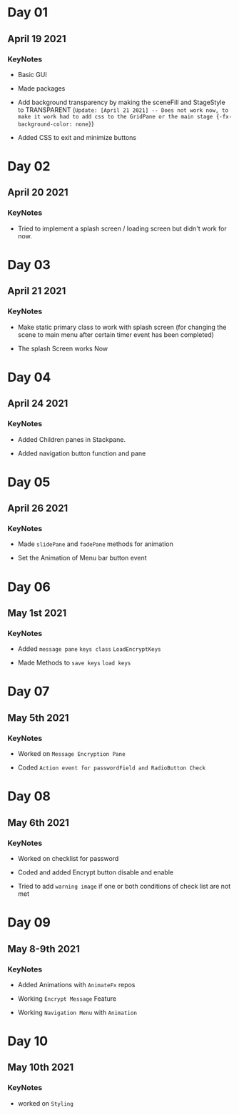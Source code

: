 # Day 01

## April 19 2021

### KeyNotes

- Basic GUI

- Made packages

- Add background transparency by making the sceneFill and StageStyle to TRANSPARENT (`Update: [April 21 2021] -- Does not work now, to make it work had to add css to the GridPane or the main stage {-fx-background-color: none}`)

- Added CSS to exit and minimize buttons

# Day 02

## April 20 2021

### KeyNotes

- Tried to implement a splash screen / loading screen but didn't work for now.

# Day 03

## April 21 2021

### KeyNotes

- Make static primary class to work with splash screen (for changing the scene to main menu after certain timer event has been completed)

- The splash Screen works Now 

# Day 04

## April 24 2021

### KeyNotes

- Added Children panes in Stackpane.
  
- Added navigation button function and pane 

# Day 05

## April 26 2021

### KeyNotes

- Made `slidePane` and `fadePane` methods for animation

- Set the Animation of Menu bar button event

# Day 06

## May 1st 2021

### KeyNotes

- Added `message pane` `keys class` `LoadEncryptKeys`

- Made Methods to `save keys` `load keys` 

# Day 07

## May 5th 2021

### KeyNotes

- Worked on `Message Encryption Pane`

- Coded `Action event for passwordField and RadioButton Check`

# Day 08

## May 6th 2021

### KeyNotes

- Worked on checklist for password

- Coded and added Encrypt button disable and enable

- Tried to add `warning image` if one or both conditions of check list are not met

# Day 09

## May 8-9th 2021

### KeyNotes

- Added Animations with `AnimateFx` repos

- Working `Encrypt Message` Feature

- Working `Navigation Menu` with `Animation`

# Day 10

## May 10th 2021

### KeyNotes

- worked on `Styling`